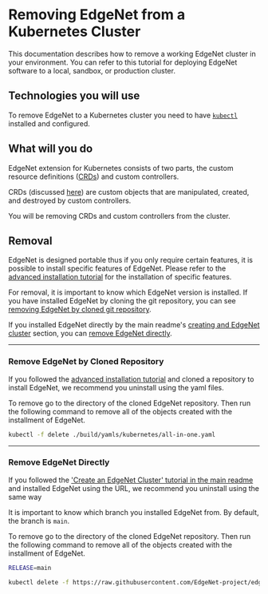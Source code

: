 # Removing EdgeNet from a Kubernetes Cluster

This documentation describes how to remove a working EdgeNet cluster in your environment. You can refer to this tutorial for deploying EdgeNet software to a local, sandbox, or production cluster.

## Technologies you will use

To remove EdgeNet to a Kubernetes cluster you need to have [``kubectl``](https://kubernetes.io/docs/reference/kubectl/overview/) installed and configured. 

## What will you do

EdgeNet extension for Kubernetes consists of two parts, the custom resource definitions ([CRDs](https://kubernetes.io/docs/concepts/extend-kubernetes/api-extension/custom-resources/)) and custom controllers. 

CRDs (discussed [here](/docs/README.md#extending-kubernetes)) are custom objects that are manipulated, created, and destroyed by custom controllers.

You will be removing CRDs and custom controllers from the cluster.


## Removal
EdgeNet is designed portable thus if you only require certain features, it is possible to install specific features of EdgeNet. Please refer to the [advanced installation tutorial](/docs/tutorials/deploy_edgenet_to_kube.md) for the installation of specific features. 

For removal, it is important to know which EdgeNet version is installed. If you have installed EdgeNet by cloning the git repository, you can see [removing EdgeNet by cloned git repository](#remove-edgenet-by-cloned-repository). 

If you installed EdgeNet directly by the main readme's [creating and EdgeNet cluster](/README.md#create-an-edgenet-cluster) section, you can [remove EdgeNet directly](#remove-edgenet-directly).

---
### Remove EdgeNet by Cloned Repository
If you followed the [advanced installation tutorial](/docs/tutorials/deploy_edgenet_to_kube.md) and cloned a repository to install EdgeNet, we recommend you uninstall using the yaml files.

To remove go to the directory of the cloned EdgeNet repository. Then run the following command to remove all of the objects created with the installment of EdgeNet.

```bash
kubectl -f delete ./build/yamls/kubernetes/all-in-one.yaml
```

---

### Remove EdgeNet Directly
If you followed the ['Create an EdgeNet Cluster' tutorial in the main readme](/README.md#create-an-edgenet-cluster) and installed EdgeNet using the URL, we recommend you uninstall using the same way

It is important to know which branch you installed EdgeNet from. By default, the branch is `main`.

To remove go to the directory of the cloned EdgeNet repository. Then run the following command to remove all of the objects created with the installment of EdgeNet.

```bash
RELEASE=main

kubectl delete -f https://raw.githubusercontent.com/EdgeNet-project/edgenet/$RELEASE/build/yamls/kubernetes/all-in-one.yaml
```